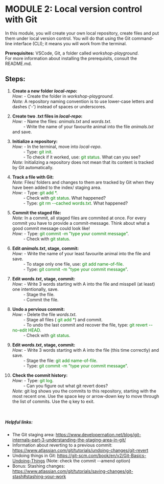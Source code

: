 # **MODULE 2: Local version control with Git** 

In this module, you will create your own local repository, create files and put them under local version control.
You will do that using the Git command-line interface (CLI); it means you will work from the terminal.

**Prerequisites:** VSCode, Git, a folder called *workshop-playground*. <br />
For more information about installing the prerequisits, consult the README.md. <br />

## Steps:
1. **Create a new folder *local-repo*:** <br />
*How:* - Create the folder in *workshop-playground*. <br />
*Note:* A repository naming convention is to use lower-case letters and dashes ('-') instead of spaces or underscores. <br />

2. **Create two .txt files in *local-repo*:** <br />
*How:* - Name the files: *animals.txt* and *words.txt*. <br />
&emsp; &emsp; - Write the name of your favourite animal into the file *animals.txt* and save. <br />

3. **Initialize a repository:** <br />
*How:* - In the terminal, move into *local-repo*. <br />
&emsp; &emsp; - Type: <span style="color:green"> git init</span>. <br />
&emsp; &emsp; - To check if it worked, use: <span style="color:green"> git status</span>. What can you see? <br />
*Note:* Initializing a repository does not mean that its content is tracked by Git automatically.<br />

4. **Track a file with Git:** <br />
*Note:* Files/ folders and changes to them are tracked by Git when they have been added to the index/ staging area. <br />
*How:* - Type: <span style="color:green"> git add *</span>. <br />
&emsp; &emsp; - Check with <span style="color:green"> git status</span>. What happened? <br />
&emsp; &emsp; - Type: <span style="color:green"> git rm --cached words.txt</span>.  What happened? <br />

5. **Commit the staged file:** <br />
*Note:* In a commit, all staged files are commited at once. For every commit you have to provide a commit-message. Think about what a good commit message could look like! <br />
*How:* - Type: <span style="color:green"> git commit -m "type your commit message"</span>. <br />
&emsp; &emsp; - Check with <span style="color:green"> git status</span>. <br />

6. **Edit *animals.txt*, stage, commit:** <br />
*How:* - Write the name of your least favourite animal into the file and save. <br />
&emsp; &emsp; - To stage only one file, use: <span style="color:green"> git add name-of-file</span>. <br />
&emsp; &emsp; - Type: <span style="color:green"> git commit -m "type your commit message"</span>. <br />

7. **Edit *words.txt*, stage, commit:** <br />
*How:* - Write 3 words starting with A into the file and misspell (at least) one intentionally, save. <br />
&emsp; &emsp; - Stage the file. <br />
&emsp; &emsp; - Commit the file. <br />

8. **Undo a pervious commit:** <br />
*How:* - Delete the file *words.txt*. <br />
&emsp; &emsp; - Stage all files (<span style="color:green"> git add *</span>) and commit. <br />
&emsp; &emsp; - To undo the last commit and recover the file, type: <span style="color:green"> git revert \-\-no-edit HEAD</span>. <br />
&emsp; &emsp; - Check with <span style="color:green"> git status</span>. <br />

9. **Edit *words.txt*, stage, commit:** <br />
*How:* - Write 3 words starting with A into the file (this time correctly) and save. <br />
&emsp; &emsp; - Stage the file: <span style="color:green"> git add name-of-file</span>. <br />
&emsp; &emsp; - Type: <span style="color:green"> git commit -m "type your commit message"</span>. <br />

10. **Check the commit history:** <br />
*How:* - Type: <span style="color:green"> git log</span>. <br />
&emsp; &emsp; - Can you figure out what git revert does? <br />
*Note:* git log shows you the commits to this repository, starting with the most recent one. Use the space key or arrow-down key to move through the list of commits. Use the q key to exit. <br />
<br />


##### Helpful links:
- The Git staging area: https://www.developernation.net/blog/git-internals-part-3-understanding-the-staging-area-in-git/
- Information about reverting to a previous commit: https://www.atlassian.com/git/tutorials/undoing-changes/git-revert
- Undoing things in Git: https://git-scm.com/book/en/v2/Git-Basics-Undoing-Things (Note: check the commit --amend option)
- Bonus: Stashing changes: https://www.atlassian.com/git/tutorials/saving-changes/git-stash#stashing-your-work
